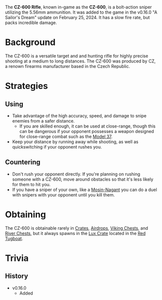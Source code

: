 The **CZ-600 Rifle**, known in-game as the **CZ-600**, is a bolt-action sniper utilizing the 5.56mm ammunition. It was added to the game in the v0.16.0 "A Sailor's Dream" update on February 25, 2024. It has a slow fire rate, but packs incredible damage.

# Background
The CZ-600 is a versatile target and and hunting rifle for highly precise shooting at a medium to long distances. The CZ-600 was produced by CZ, a renown firearms manufacturer based in the Czech Republic.

# Strategies

## Using
- Take advantage of the high accuracy, speed, and damage to snipe enemies from a safer distance.
  - If you are skilled enough, it can be used at close-range, though this can be dangerous if your opponent possesses a weapon designed for close-range combat such as the [Model 37](/weapons/guns/model_37).
- Keep your distance by running away while shooting, as well as quickswitching if your opponent rushes you.

## Countering 
- Don't rush your opponent directly. If you're planning on rushing someone with a CZ-600, move around obstacles so that it's less likely for them to hit you.
- If you have a sniper of your own, like a [Mosin-Nagant](/weapons/guns/mosin) you can do a duel with snipers with your opponent until you kill them.

# Obtaining
The CZ-600 is obtainable rarely in [Crates](/obstacles/crates), [Airdrops](/obstacles/airdrops), [Viking Chests](/obstacles/viking_chest), and [River Chests](/obstacles/river_chest), but it always spawns in  the [Lux Crate](/obstacles/lux_crate) located in the [Red Tugboat](/buildings/tugboat_red).

# Trivia

## History
- v0.16.0
  - Added
